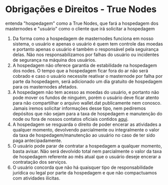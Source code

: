 # Obrigações e Direitos - True Nodes

entenda "hospedagem" como a True Nodes, que fará a hospedagem dos masternodes e "usuário" como o cliente que irá solicitar a hospedagem

1. Da forma como a hospedagem de masternodes funciona em nosso sistema, o usuário e apenas o usuário é quem tem controle das moedas e portanto apenas o usuário é também o responsável pela seguirança delas. Não nos responsabilizamos por falhas do usuário ou incidentes de segurança na máquina dos usuários.
2. A hospedagem não oferece garantia de estabilidade na hospedagem dos nodes. O tempo que a hospedagem ficar fora do ar não será cobrado e caso o usuário necessite reativar o masternode por falha por parte da hospedagem, será adicionado um dia gratuito de hospedagem para os masternodes afetados.
3. A hospedagem não tem acesso as moedas do usuário, e portanto não pode mover os fundos de ninguém, porém o usuário deve ficar atento para não compartilhar o arquivo wallet.dat publicamente nem conosco. Jamais iremos solicitar informações desse tipo, nem pediremos depósitos que não sejam para a taxa de hospedagem e manutenção do node ou fora de nossos contatos oficiais contidos [aqui](https://github.com/TrueNodes/suporte.md).
4. A hospedagem se resguarda o direito de poder encerar as atividades a qualquer momento, devolvendo parcialmente ou integralmente o valor da taxa de hospedagem/manutenção ao usuário no caso de ter sido paga antecipadamente.
5. O usuário pode parar de contratar a hospedagem a qualquer momento, basta avisar. Não será devolvido total nem parcialmente o valor da taxa de hospedagem referente ao mês atual que o usuário deseje encerar a contratação dos serviços.
6. O usuário concorda que não há quaisquer tipo de responsabilidade jurídica ou legal por parte da hospedagem e que não compactuamos com atividades ilícitas.
